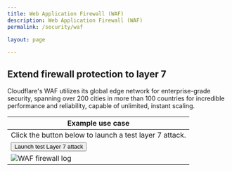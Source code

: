 ```yaml
---
title: Web Application Firewall (WAF)
description: Web Application Firewall (WAF)
permalink: /security/waf

layout: page

---
```


## Extend firewall protection to layer 7
Cloudflare's WAF utilizes its global edge network for enterprise-grade security, spanning over 200 cities in more than 100 countries for incredible performance and reliability, capable of unlimited, instant scaling. 

| Example use case |
|---|
| Click the button below to launch a test layer 7 attack.
|<button onclick="window.location.href='<script>%20This%20is%20an%20attack%20</script>'" class="">Launch test Layer 7 attack</button>
![WAF firewall log](/cdn-cgi/imagedelivery/dHAzaCotabzPiuBsjyNCtA/3e289c17-71c3-4b34-3412-13c2f5d40100/public)  |